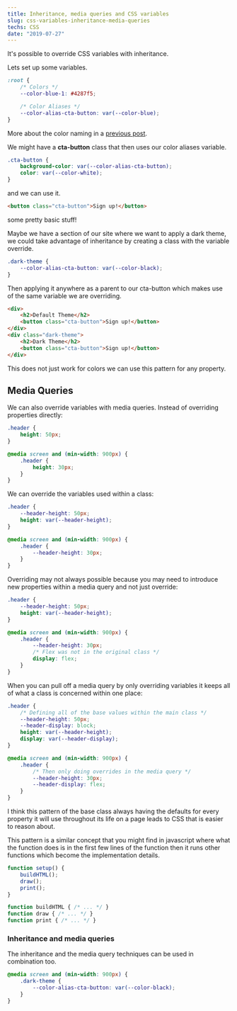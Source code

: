 ```yaml
---
title: Inheritance, media queries and CSS variables
slug: css-variables-inheritance-media-queries
techs: CSS
date: "2019-07-27"
---
```


It's possible to override CSS variables with inheritance.

Lets set up some variables.

```css
:root {
    /* Colors */
    --color-blue-1: #4287f5;

    /* Color Aliases */
    --color-alias-cta-button: var(--color-blue);
}
```
More about the color naming in a [previous post](./color-system).

We might have a **cta-button** class that then uses our color aliases variable.

```css
.cta-button {
    background-color: var(--color-alias-cta-button);
    color: var(--color-white);
}
```

and we can use it.

```html
<button class="cta-button">Sign up!</button>
```
some pretty basic stuff!

Maybe we have a section of our site where we want to apply a dark theme, we could take advantage of inheritance by creating a class with the variable override.

```css
.dark-theme {
    --color-alias-cta-button: var(--color-black);
}
```

Then applying it anywhere as a parent to our cta-button which makes use of the same variable we are overriding.

```html
<div>
    <h2>Default Theme</h2>
    <button class="cta-button">Sign up!</button>
</div>
<div class="dark-theme">
    <h2>Dark Theme</h2>
    <button class="cta-button">Sign up!</button>
</div>
```
This does not just work for colors we can use this pattern for any property.

## Media Queries 

We can also override variables with media queries. Instead of overriding properties directly:

```css
.header {
    height: 50px;
}

@media screen and (min-width: 900px) {
    .header {
        height: 30px;
    }
}
```
We can override the variables used within a class:

```css
.header {
    --header-height: 50px;
    height: var(--header-height);
}

@media screen and (min-width: 900px) {
    .header {
        --header-height: 30px;
    }
}
```

Overriding may not always possible because you may need to introduce new properties within a media query and not just override:
```css
.header {
    --header-height: 50px;
    height: var(--header-height);
}

@media screen and (min-width: 900px) {
    .header {
        --header-height: 30px;
        /* Flex was not in the original class */
        display: flex;
    }
}
```

When you can pull off a media query by only overriding variables it keeps all of what a class is concerned within one place:

```css
.header {
    /* Defining all of the base values within the main class */
    --header-height: 50px;
    --header-display: block;
    height: var(--header-height);
    display: var(--header-display);
}

@media screen and (min-width: 900px) {
    .header {
        /* Then only doing overrides in the media query */
        --header-height: 30px;
        --header-display: flex;
    }
}
```

I think this pattern of the base class always having the defaults for every property it will use throughout its life on a page leads to CSS that is easier to reason about.

This pattern is a similar concept that you might find in javascript where what the function does is in the first few lines of the function then it runs other functions which become the implementation details.

```js
function setup() {
    buildHTML();
    draw();
    print();
}

function buildHTML { /* ... */ }
function draw { /* ... */ }
function print { /* ... */ }
```

### Inheritance and media queries
The inheritance and the media query techniques can be used in combination too.

```css
@media screen and (min-width: 900px) {
    .dark-theme {
        --color-alias-cta-button: var(--color-black);
    }
}
```
